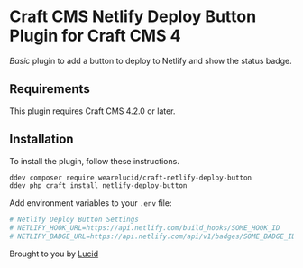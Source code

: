 # Craft CMS Netlify Deploy Button Plugin for Craft CMS 4

*Basic* plugin to add a button to deploy to Netlify and show the status badge.

## Requirements

This plugin requires Craft CMS 4.2.0 or later.

## Installation

To install the plugin, follow these instructions.

```bash
ddev composer require wearelucid/craft-netlify-deploy-button
ddev php craft install netlify-deploy-button
```

Add environment variables to your `.env` file:

```bash
# Netlify Deploy Button Settings
# NETLIFY_HOOK_URL=https://api.netlify.com/build_hooks/SOME_HOOK_ID
# NETLIFY_BADGE_URL=https://api.netlify.com/api/v1/badges/SOME_BADGE_ID/deploy-status
```

Brought to you by [Lucid](https://www.wearelucid.ch)
